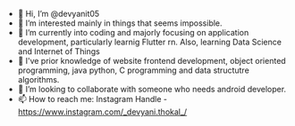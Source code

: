 - 👋 Hi, I’m @devyanit05
- 👀 I’m interested mainly in things that seems impossible.
- 🌱 I’m currently into coding and majorly focusing on application development, particularly learnig Flutter rn. Also, learning Data Science and Internet of Things
- 🐧 I've prior knowledge of website frontend development, object oriented programming, java python, C programming and data structutre algorithms.
- 💞️ I’m looking to collaborate with someone who needs android developer.
- 📫 How to reach me: Instagram Handle - https://www.instagram.com/_devyani.thokal_/


